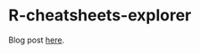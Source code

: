 # R-cheatsheets-explorer

Blog post [here](https://databreadcrumbs.com/posts/2021-03-12-r-cheatsheets-search-table/).
